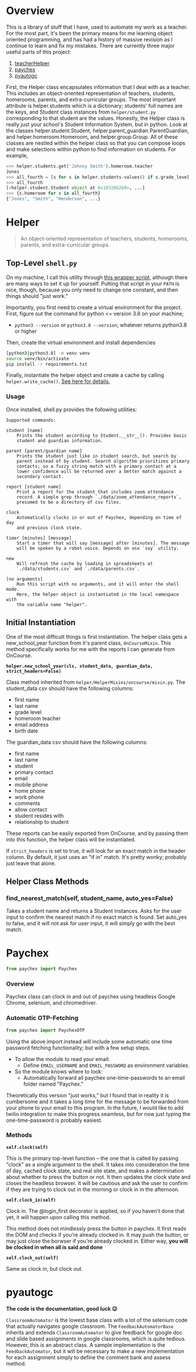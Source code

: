 # Overview

This is a library of stuff that I have, used to automate
my work as a teacher. For the most part, it's been the primary means for me
learning object oriented programming, and has had a history of massive revision
as I continue to learn and fix my mistakes. There are currently three major
useful parts of this project:

1. <a href="#helper">teacherHelper</a>
2. <a href="#paychex">paychex</a>
3. <a href="#classroom-automator">pyautogc</a>

First, the Helper class encapsulates information that I deal with as a teacher.
This includes an object-oriented representation of teachers, students,
homerooms, parents, and extra-curricular groups.
The most important attribute is helper.students which is a dictionary; students'
full names are the keys, and Student class instances from `helper/student.py`
corresponding to that student are the values. Honestly, the Helper class is
really just your school's Student Information System, but in python. Look at
the classes helper.student.Student, helper.parent_guardian.ParentGuardian,
and helper.homeroom.Homeroom, and helper.group.Group. All of these classes
are nestled within the helper class so that you can compose loops and
make selections within python to find information on students. For example,

```python
>>> helper.students.get('Johnny Smith').homeroom.teacher
Jones
>>> all_fourth = [s for s in helper.students.values() if s.grade_level == 4]
>>> all_fourth
[<helper.student.Student object at 0x1032862b0>, ...]
>>> {s.homeroom for s in all_fourth}
{"Jones", "Smith", "Henderson", ...}
```

<h1 id="helper">Helper</h1>

> An object-oriented representation of teachers, students,
> homerooms, parents, and extra-curricular groups.

## Top-Level `shell.py`

On my machine, I call this utility through
[this wrapper script,](https://github.com/jdevries3133/my_shell_scripts/blob/master/emp)
although there are many ways to set it up for yourself. Putting that script
in your `PATH` is nice, though, because you only need to change one constant,
and then things should "just work."

Importantly, you first need to create a virtual environment for the project.
First, figure out the command for python <= version 3.8 on your machine;

- `python3 --version` or `python3.8 --version`; whatever returns python3.8
  or higher

Then, create the virtual environment and install dependencies

```bash
[python3|python3.8] -m venv venv
source venv/bin/activate
pip install -r requirements.txt
```

Finally, instantiate the helper object and create a cache by calling
`helper.write_cache()`.
<a href="#helper">See here for details.</a>

### Usage

Once installed, shell.py provides the following utilities:

    Supported commands:

    student [name]
        Prints the student according to Student.__str__(). Provides basic
        student and guardian information.

    parent [parent/guardian name]
        Prints the student just like in student search, but search by
        parent instead of by student. Search algorithm prioritizes primary
        contacts; so a fuzzy string match with a primary contact at a
        lower confidence will be returned over a better match against a
        secondary contact.

    report [student name]
        Print a report for the student that includes zoom attendance
        record. A simple grep through `./data/zoom_attendance_reports`,
        presumed to be a directory of csv files.

    clock
        Automatically clocks in or out of Paychex, depending on time of day
        and previous clock state.

    timer [minutes] [message]
        Start a timer that will say [message] after [minutes]. The message
        will be spoken by a robot voice. Depends on osx `say` utility.

    new
        Will refresh the cache by loading in spreadsheets at
        `./data/students.csv` and `./data/parents.csv`.

    [no arguments]
        Run this script with no arguments, and it will enter the shell mode.
        Here, the helper object is instantiated in the local namespace with
        the variable name "helper".

<h2 id="helper-instantiation">Initial Instantiation</h2>

One of the most difficult things is first instantiation. The helper class gets
a new_school_year function from it's parent class, `OnCourseMixin`. This
method specifically works for me with the reports I can generate from OnCourse.

**`helper.new_school_year(cls, student_data, guardian_data, strict_headers=False)`**

Class method inherited from `helper/HelperMixins/oncourse/mixin.py`. The
student_data csv should have the following columns:

- first name
- last name
- grade level
- homeroom teacher
- email address
- birth date

The guardian_data csv should have the following columns:

- first name
- last name
- student
- primary contact
- email
- mobile phone
- home phone
- work phone
- comments
- allow contact
- student resides with
- relationship to student

These reports can be easily exported from OnCourse, and by passing them into
this function, the helper class will be instantiated.

If `strict_headers` is set to true, it will look for an exact match in the
header column. By default, it just uses an "if in" match. It's pretty wonky;
probably just leave that alone.

## Helper Class Methods

### find_nearest_match(self, student_name, auto_yes=False)

Takes a student name and returns a Student instances. Asks for the user input
to confirm the nearest match if no exact match is found. Set auto_yes to false,
and it will not ask for user input, it will simply go with the best match.

<h1 id="paychex">Paychex</h1>

```python
from paychex import Paychex
```

### Overview

Paychex class can clock in and out of paychex using headless Google Chrome,
selenium, and chromedriver.

### Automatic OTP-Fetching

```python
from paychex import PaychexOTP
```

Using the above import instead will include some automatic one time password
fetching functionality; but with a few setup steps.

- To allow the module to read your email:
  - Define `EMAIL_USERNAME` and `EMAIL_PASSWORD` as environment variables.
- So the module knows where to look:
  - Automatically forward all paychex one-time-passwords to an email folder
    named "Paychex."

Theoretically this version "just works," but I found that in reality it is
cumbersome and it takes a long time for the message to be forwarded from
your phone to your email to this program. In the future, I would like to
add twilio integration to make this progress seamless, but for now just
typing the one-time-password is probably easiest.

### Methods

**`self.clock(self)`**

This is the primary top-level function – the one that is called by passing
"clock" as a single argument to the shell. It takes into consideration the time
of day, cached clock state, and real site state, and makes a determination about
whether to press the button or not. It then updates the clock state and closes
the headless browser. It will be cautious and ask the user to confirm if they
are trying to clock out in the morning or clock in in the afternoon.

**`self.clock_in(self)`**

Clock in. The @login_first decorator is applied, so if you haven't done that yet,
it will happen upon calling this method.

This method does not mindlessly press the button in paychex. It first reads the
DOM and checks if you're already clocked in. It may push the button, or may just
close the borwser if you're already clocked in. Either way,
**you will be clocked in when all is said and done**

**`self.clock_out(self)`**

Same as clock in, but clock out.

<h1 id="classroom-automator">pyautogc</h1>

**The code is the documentation, good luck 😉**

`ClassroomAutomator` is the lowest base class with a lot of the selenium code
that actually navigates google classroom. The `FeedbackAutomatorBase` inherits
and extends `ClassroomAutomator` to give
feedback for google doc and slide based assignments in google classrooms,
which is quite tedious. However, this is an abstract class. A sample
implementation is the `FeedbackAutomator`, but it will be necessary to make
a new implementation for each assignment simply to define the comment
bank and assess method.
